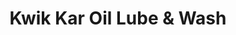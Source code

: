 ---
title: "Kwik Kar Oil Lube & Wash"
url: /crockett/kwik-kar-oil-lube-and-wash/
shop: car repair
---